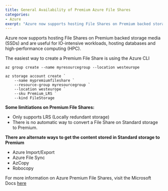 ```yaml
---
title: General Availability of Premium Azure File Shares
categories:
- Azure
exerpt: "Azure now supports hosting File Shares on Premium backed storage media (SSDs) and are useful for IO-intensive workloads, hosting databases and high-performance computing (HPC)."
---
```


Azure now supports hosting File Shares on Premium backed storage media (SSDs) and are useful for IO-intensive workloads, hosting databases and high-performance computing (HPC).

The easiest way to create a Premium File Share is using the Azure CLI

``` 
az group create --name myresourcegroup --location westeurope

az storage account create `
    --name mypremiumfileshare `
    --resource-group myresourcegroup ` 
    --location westeurope `
    --sku Premium_LRS `
    --kind FileStorage
```

**Some limitiations on Premium File Shares:**
* Only supports LRS (Locally redundant storage)
* There is no automatic way to convert a File Share on Standard storage to Premium.

**There are alternate ways to get the content stored in Standard storage to Premium**
* Azure Import/Export
* Azure File Sync
* AzCopy
* Robocopy

For more information on Azure Premium File Shares, visit the Microsoft Docs [here](https://docs.microsoft.com/en-us/azure/storage/files/storage-how-to-create-premium-fileshare)